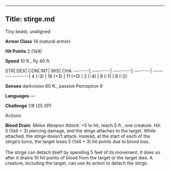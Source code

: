-------------------------
Title: stirge.md
-------------------------


Tiny beast, unaligned

**Armor Class** 14 (natural armor)

**Hit Points** 2 (1d4)

**Speed** 10 ft., fly 40 ft.

  STR|      DEX|       CON|       INT|      WIS|      CHA
  --------| ---------| ---------| --------| -------- --------|
   4 (-3)   | 16 (+3)   | 11 (+0)   | 2 (-4)   | 8 (-1)   | 6 (-2)

**Senses** darkvision 60 ft., passive Perception 9

**Languages** —

**Challenge** 1/8 (25 XP)


Actions

**Blood Drain**: *Melee Weapon Attack*: +5 to hit, reach 5 ft.,
    one creature. *Hit*: 5 (1d4 + 3) piercing damage, and the stirge
    attaches to the target. While attached, the stirge doesn’t attack.
    Instead, at the start of each of the stirge’s turns, the target
    loses 5 (1d4 + 3) hit points due to blood loss.\
    \
    The stirge can detach itself by spending 5 feet of its movement. It
    does so after it drains 10 hit points of blood from the target or
    the target dies. A creature, including the target, can use its
    action to detach the stirge.

